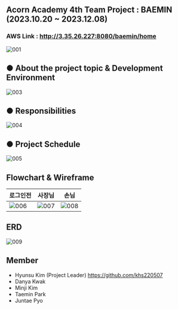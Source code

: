 ## Acorn Academy 4th Team Project : BAEMIN (2023.10.20 ~ 2023.12.08)

### AWS Link : http://3.35.26.227:8080/baemin/home

![001](https://github.com/khs220507/Acorn-Baemin/assets/129834692/0ea4742e-129c-4af8-8b52-2f1fa67a0349)

## ● About the project topic & Development Environment

![003](https://github.com/khs220507/Acorn-Baemin/assets/129834692/fa7ee03f-9b7b-4419-93f8-a912cd978684)

## ● Responsibilities

![004](https://github.com/khs220507/Acorn-Baemin/assets/129834692/e6a036f1-d81c-43f5-abf5-df7b0169a459)

## ● Project Schedule

![005](https://github.com/khs220507/Acorn-Baemin/assets/129834692/e9946d52-0b8a-4273-af10-108286f16503)

## Flowchart & Wireframe

로그인전 | 사장님 | 손님
------|------|-----
![006](https://github.com/khs220507/Acorn-Baemin/assets/129834692/bc2a9718-7598-49b3-b709-b5b4dfd3e136)|![007](https://github.com/khs220507/Acorn-Baemin/assets/129834692/f73b36be-1d13-45a6-910d-dc669fc209ec)|![008](https://github.com/khs220507/Acorn-Baemin/assets/129834692/a0daddd1-a13c-4988-a9ad-826af5d4bcda)

## ERD

![009](https://github.com/khs220507/Acorn-Baemin/assets/129834692/803263cc-764e-43b0-adc2-95be4a796376)


## Member
- Hyunsu Kim (Project Leader) https://github.com/khs220507
- Danya Kwak
- Minji Kim
- Taemin Park
- Juntae Pyo
